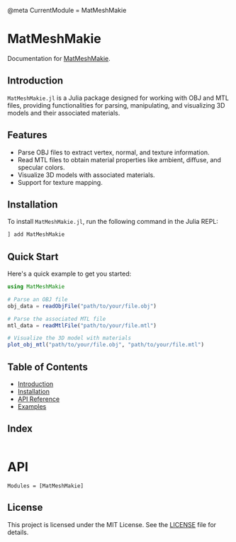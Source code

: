 @meta
CurrentModule = MatMeshMakie

# MatMeshMakie

Documentation for [MatMeshMakie](https://github.com/nickkeepfer/MatMeshMakie.jl).

## Introduction

`MatMeshMakie.jl` is a Julia package designed for working with OBJ and MTL files, providing functionalities for parsing, manipulating, and visualizing 3D models and their associated materials.

## Features

- Parse OBJ files to extract vertex, normal, and texture information.
- Read MTL files to obtain material properties like ambient, diffuse, and specular colors.
- Visualize 3D models with associated materials.
- Support for texture mapping.

## Installation

To install `MatMeshMakie.jl`, run the following command in the Julia REPL:

```julia
] add MatMeshMakie
```

## Quick Start

Here's a quick example to get you started:

```julia
using MatMeshMakie

# Parse an OBJ file
obj_data = readObjFile("path/to/your/file.obj")

# Parse the associated MTL file
mtl_data = readMtlFile("path/to/your/file.mtl")

# Visualize the 3D model with materials
plot_obj_mtl("path/to/your/file.obj", "path/to/your/file.mtl")
```

## Table of Contents

- [Introduction](introduction.md)
- [Installation](installation.md)
- [API Reference](api_reference.md)
- [Examples](examples.md)

## Index
```@index
```

# API
```@autodocs
Modules = [MatMeshMakie]
```

## License

This project is licensed under the MIT License. See the [LICENSE](https://github.com/nickkeepfer/MatMeshMakie.jl/blob/main/LICENSE) file for details.
